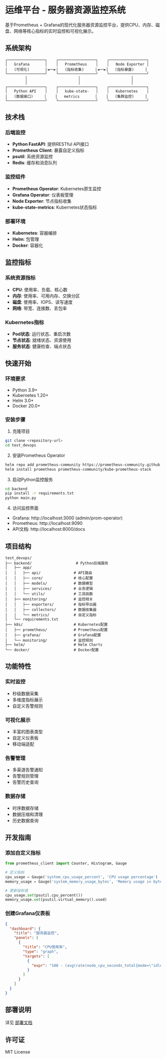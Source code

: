 # 运维平台 - 服务器资源监控系统

基于Prometheus + Grafana的现代化服务器资源监控平台，提供CPU、内存、磁盘、网络等核心指标的实时监控和可视化展示。

## 系统架构

```
┌─────────────────┐    ┌─────────────────┐    ┌─────────────────┐
│   Grafana       │    │   Prometheus    │    │   Node Exporter │
│   (可视化)       │◄──►│   (指标收集)     │◄──►│   (指标暴露)     │
└─────────────────┘    └─────────────────┘    └─────────────────┘
         │                       │                       │
         │                       │                       │
┌─────────────────┐    ┌─────────────────┐    ┌─────────────────┐
│   Python API    │    │   kube-state-   │    │   Kubernetes    │
│   (数据接口)     │    │   metrics       │    │   (集群监控)     │
└─────────────────┘    └─────────────────┘    └─────────────────┘
```

## 技术栈

### 后端监控
- **Python FastAPI**: 提供RESTful API接口
- **Prometheus Client**: 暴露自定义指标
- **psutil**: 系统资源监控
- **Redis**: 缓存和消息队列

### 监控组件
- **Prometheus Operator**: Kubernetes原生监控
- **Grafana Operator**: 仪表板管理
- **Node Exporter**: 节点指标收集
- **kube-state-metrics**: Kubernetes状态指标

### 部署环境
- **Kubernetes**: 容器编排
- **Helm**: 包管理
- **Docker**: 容器化

## 监控指标

### 系统资源指标
- **CPU**: 使用率、负载、核心数
- **内存**: 使用率、可用内存、交换分区
- **磁盘**: 使用率、IOPS、读写速度
- **网络**: 带宽、连接数、丢包率

### Kubernetes指标
- **Pod状态**: 运行状态、重启次数
- **节点状态**: 就绪状态、资源使用
- **服务状态**: 健康检查、端点状态

## 快速开始

### 环境要求
- Python 3.9+
- Kubernetes 1.20+
- Helm 3.0+
- Docker 20.0+

### 安装步骤

1. 克隆项目
```bash
git clone <repository-url>
cd test_devops
```

2. 安装Prometheus Operator
```bash
helm repo add prometheus-community https://prometheus-community.github.io/helm-charts
helm install prometheus prometheus-community/kube-prometheus-stack
```

3. 启动Python监控服务
```bash
cd backend
pip install -r requirements.txt
python main.py
```

4. 访问监控界面
- Grafana: http://localhost:3000 (admin/prom-operator)
- Prometheus: http://localhost:9090
- API文档: http://localhost:8000/docs

## 项目结构

```
test_devops/
├── backend/                    # Python后端服务
│   ├── app/
│   │   ├── api/               # API路由
│   │   ├── core/              # 核心配置
│   │   ├── models/            # 数据模型
│   │   ├── services/          # 业务逻辑
│   │   └── utils/             # 工具函数
│   ├── monitoring/            # 监控相关
│   │   ├── exporters/         # 指标导出器
│   │   ├── collectors/        # 数据收集器
│   │   └── metrics/           # 自定义指标
│   └── requirements.txt
├── k8s/                       # Kubernetes配置
│   ├── prometheus/            # Prometheus配置
│   ├── grafana/               # Grafana配置
│   └── monitoring/            # 监控规则
├── helm/                      # Helm Charts
└── docker/                    # Docker配置
```

## 功能特性

### 实时监控
- 秒级数据采集
- 多维度指标展示
- 自定义告警规则

### 可视化展示
- 丰富的图表类型
- 自定义仪表板
- 移动端适配

### 告警管理
- 多渠道告警通知
- 告警规则管理
- 告警历史查询

### 数据存储
- 时序数据存储
- 数据压缩和清理
- 历史数据查询

## 开发指南

### 添加自定义指标
```python
from prometheus_client import Counter, Histogram, Gauge

# 定义指标
cpu_usage = Gauge('system_cpu_usage_percent', 'CPU usage percentage')
memory_usage = Gauge('system_memory_usage_bytes', 'Memory usage in bytes')

# 更新指标值
cpu_usage.set(psutil.cpu_percent())
memory_usage.set(psutil.virtual_memory().used)
```

### 创建Grafana仪表板
```json
{
  "dashboard": {
    "title": "服务器监控",
    "panels": [
      {
        "title": "CPU使用率",
        "type": "graph",
        "targets": [
          {
            "expr": "100 - (avg(rate(node_cpu_seconds_total{mode=\"idle\"}[5m])) * 100)"
          }
        ]
      }
    ]
  }
}
```

## 部署说明

详见 [部署文档](docs/deployment.md)

## 许可证

MIT License